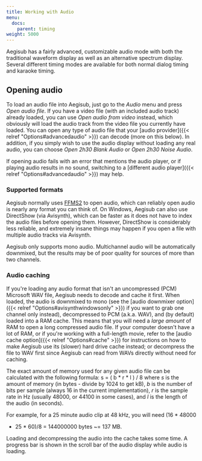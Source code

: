 ```yaml
---
title: Working with Audio
menu:
  docs:
    parent: timing
weight: 5000
---
```


Aegisub has a fairly advanced, customizable audio mode with both the
traditional waveform display as well as an alternative spectrum display.
Several different timing modes are available for both normal dialog timing
and karaoke timing.

## Opening audio ##
To load an audio file into Aegisub, just go to the _Audio_ menu and press
_Open audio file_. If you have a video file (with an included audio track)
already loaded, you can use _Open audio from video_ instead, which obviously
will load the audio track from the video file you currently have loaded. You
can open any type of audio file that your [audio provider]({{< relref "Options#advancedaudio" >}}) can decode (more on this below). In
addition, if you simply wish to use the audio display without loading any
real audio, you can choose _Open 2h30 Blank Audio_ or _Open 2h30 Noise
Audio_.

If opening audio fails with an error that mentions the audio player, or if
playing audio results in no sound, switching to a [different audio player]({{< relref "Options#advancedaudio" >}}) may help.

### Supported formats ###
Aegisub normally uses [FFMS2](https://github.com/FFMS/ffms2) to open audio,
which can reliably open audio is nearly any format you can think of. On
Windows, Aegisub can also use DirectShow (via Avisynth), which can be faster as
it does not have to index the audio files before opening them. However,
DirectShow is considerably less reliable, and extremely insane things may
happen if you open a file with multiple audio tracks via Avisynth.

Aegisub only supports mono audio. Multichannel audio will be automatically
downmixed, but the results may be of poor quality for sources of more than
two channels.

### Audio caching ###
If you're loading any audio format that isn't an uncompressed (PCM)
Microsoft WAV file, Aegisub needs to decode and cache it first. When loaded,
the audio is downmixed to mono (see the [audio downmixer option]({{< relref "Options#avisynthwindowsonly" >}}) if you want to grab one channel only
instead), decompressed to PCM (a.k.a. WAV), and (by default) loaded into a
RAM cache. This means that you will need a _large amount_ of RAM to open a
long compressed audio file. If your computer doesn't have a lot of RAM, or
if you're working with a full-length movie, refer to the [audio cache option]({{< relref "Options#cache" >}}) for instructions on how to make Aegisub use its
(slower) hard drive cache instead; or decompress the file to WAV first since
Aegisub can read from WAVs directly without need for caching.

The exact amount of memory used for any given audio file can be calculated
with the following formula:
    s = ( b * r * l ) / 8
where _s_ is the amount of memory (in bytes - divide by 1024 to get kB), _b_
is the number of bits per sample (always 16 in the current implementation),
_r_ is the sample rate in Hz (usually 48000, or 44100 in some cases), and
_l_ is the length of the audio (in seconds).

For example, for a 25 minute audio clip at 48 kHz, you will need (16 * 48000
* 25 * 60)/8 = 144000000 bytes ~= 137 MB.

Loading and decompressing the audio into the cache takes some time.
A progress bar is shown in the scroll bar of the audio display while audio is loading.

